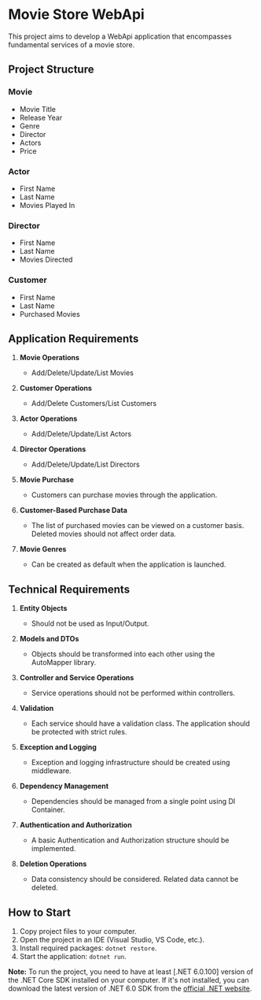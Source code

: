 # Movie Store WebApi

This project aims to develop a WebApi application that encompasses fundamental services of a movie store.

## Project Structure

### Movie

- Movie Title
- Release Year
- Genre
- Director
- Actors
- Price

### Actor

- First Name
- Last Name
- Movies Played In

### Director

- First Name
- Last Name
- Movies Directed

### Customer

- First Name
- Last Name
- Purchased Movies

## Application Requirements

1. **Movie Operations**

   - Add/Delete/Update/List Movies

2. **Customer Operations**

   - Add/Delete Customers/List Customers

3. **Actor Operations**

   - Add/Delete/Update/List Actors

4. **Director Operations**

   - Add/Delete/Update/List Directors

5. **Movie Purchase**

   - Customers can purchase movies through the application.

6. **Customer-Based Purchase Data**

   - The list of purchased movies can be viewed on a customer basis. Deleted movies should not affect order data.

7. **Movie Genres**
   - Can be created as default when the application is launched.

## Technical Requirements

1. **Entity Objects**

   - Should not be used as Input/Output.

2. **Models and DTOs**

   - Objects should be transformed into each other using the AutoMapper library.

3. **Controller and Service Operations**

   - Service operations should not be performed within controllers.

4. **Validation**

   - Each service should have a validation class. The application should be protected with strict rules.

5. **Exception and Logging**

   - Exception and logging infrastructure should be created using middleware.

6. **Dependency Management**

   - Dependencies should be managed from a single point using DI Container.

7. **Authentication and Authorization**

   - A basic Authentication and Authorization structure should be implemented.

8. **Deletion Operations**
   - Data consistency should be considered. Related data cannot be deleted.

## How to Start

1. Copy project files to your computer.
2. Open the project in an IDE (Visual Studio, VS Code, etc.).
3. Install required packages: `dotnet restore`.
4. Start the application: `dotnet run`.

**Note:** To run the project, you need to have at least [.NET 6.0.100] version of the .NET Core SDK installed on your computer. If it's not installed, you can download the latest version of .NET 6.0 SDK from the [official .NET website](https://dotnet.microsoft.com/download/dotnet/6.0).
